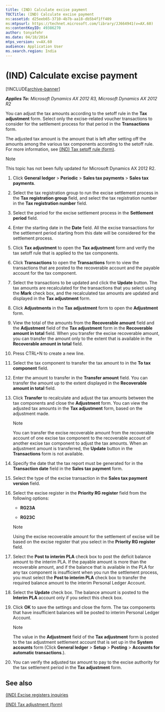 ```yaml
---
title: (IND) Calculate excise payment
TOCTitle: (IND) Calculate excise payment
ms:assetid: d25eeb65-3710-4b7b-aa18-db5b4f1ff409
ms:mtpsurl: https://technet.microsoft.com/library/JJ664941(v=AX.60)
ms:contentKeyID: 49386270
author: tonyafehr
ms.date: 04/18/2014
mtps_version: v=AX.60
audience: Application User
ms.search.region: India
---
```


# (IND) Calculate excise payment 


[!INCLUDE[archive-banner](includes/archive-banner.md)]


_**Applies To:** Microsoft Dynamics AX 2012 R3, Microsoft Dynamics AX 2012 R2_

You can adjust the tax amounts according to the setoff rule in the **Tax adjustment** form. Select only the excise-related voucher transactions to consider for the settlement process for that period in the **Transactions** form.

The adjusted tax amount is the amount that is left after setting off the amounts among the various tax components according to the setoff rule. For more information, see [(IND) Tax setoff rule (form)](https://technet.microsoft.com/library/jj677818\(v=ax.60\)).


> [!NOTE]
> <P>This topic has not been fully updated for Microsoft Dynamics AX 2012 R2.</P>



1.  Click **General ledger** \> **Periodic** \> **Sales tax payments** \> **Sales tax payments**.

2.  Select the tax registration group to run the excise settlement process in the **Tax registration group** field, and select the tax registration number in the **Tax registration number** field.

3.  Select the period for the excise settlement process in the **Settlement period** field.

4.  Enter the starting date in the **Date** field. All the excise transactions for the settlement period starting from this date will be considered for the settlement process.

5.  Click **Tax adjustment** to open the **Tax adjustment** form and verify the tax setoff rule that is applied to the tax components.

6.  Click **Transactions** to open the **Transactions** form to view the transactions that are posted to the recoverable account and the payable account for the tax component.

7.  Select the transactions to be updated and click the **Update** button. The tax amounts are recalculated for the transactions that you select using the **Mark** check box, and the recalculated tax amounts are updated and displayed in the **Tax adjustment** form.

8.  Click **Adjustments** in the **Tax adjustment** form to open the **Adjustment** form.

9.  View the total of the amounts from the **Recoverable amount** field and the **Adjustment** field of the **Tax adjustment** form in the **Recoverable amount in total** field. When you transfer the excise recoverable amount, you can transfer the amount only to the extent that is available in the **Recoverable amount in total** field.

10. Press CTRL+N to create a new line.

11. Select the tax component to transfer the tax amount to in the **To tax component** field.

12. Enter the amount to transfer in the **Transfer amount** field. You can transfer the amount up to the extent displayed in the **Recoverable amount in total** field.

13. Click **Transfer** to recalculate and adjust the tax amounts between the tax components and close the **Adjustment** form. You can view the adjusted tax amounts in the **Tax adjustment** form, based on the adjustment made.
    

    > [!NOTE]
    > <P>You can transfer the excise recoverable amount from the recoverable account of one excise tax component to the recoverable account of another excise tax component to adjust the tax amounts. When an adjustment amount is transferred, the <STRONG>Update</STRONG> button in the <STRONG>Transactions</STRONG> form is not available.</P>



14. Specify the date that the tax report must be generated for in the **Transaction date** field in the **Sales tax payment** form.

15. Select the type of the excise transaction in the **Sales tax payment version** field.

16. Select the excise register in the **Priority RG register** field from the following options:
    
      - **RG23A**
    
      - **RG23C**
    

    > [!NOTE]
    > <P>Using the excise recoverable amount for the settlement of excise will be based on the excise register that you select in the <STRONG>Priority RG register</STRONG> field.</P>



17. Select the **Post to interim PLA** check box to post the deficit balance amount to the interim PLA. If the payable amount is more than the recoverable amount, and if the balance that is available in the PLA for any tax component is insufficient when you run the settlement process, you must select the **Post to interim PLA** check box to transfer the required balance amount to the interim Personal Ledger Account.

18. Select the **Update** check box. The balance amount is posted to the **Interim PLA** account only if you select this check box.

19. Click **OK** to save the settings and close the form. The tax components that have insufficient balances will be posted to interim Personal Ledger Account.
    

    > [!NOTE]
    > <P>The value in the <STRONG>Adjustment</STRONG> field of the <STRONG>Tax adjustment</STRONG> form is posted to the tax adjustment settlement account that is set up in the <STRONG>System accounts</STRONG> form (Click <STRONG>General ledger</STRONG> &gt; <STRONG>Setup</STRONG> &gt; <STRONG>Posting</STRONG> &gt; <STRONG>Accounts for automatic transactions</STRONG>.).</P>



20. You can verify the adjusted tax amount to pay to the excise authority for the tax settlement period in the **Tax adjustment** form.

## See also

[(IND) Excise registers inquiries](ind-excise-registers-inquiries.md)

[(IND) Tax adjustment (form)](https://technet.microsoft.com/library/jj664843\(v=ax.60\))

  


